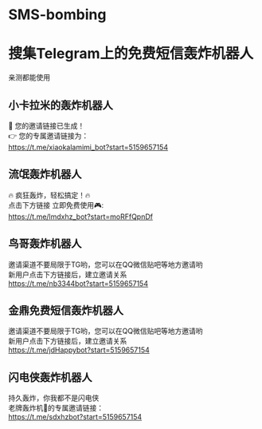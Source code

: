 # SMS-bombing

# 搜集Telegram上的免费短信轰炸机器人
亲测都能使用

## 小卡拉米的轰炸机器人
🌟 您的邀请链接已生成！<br>
👉 您的专属邀请链接为：<br>
https://t.me/xiaokalamimi_bot?start=5159657154

## 流氓轰炸机器人
🔥 疯狂轰炸，轻松搞定！🔥<br>
点击下方链接 立即免费使用🎮:<br>
https://t.me/lmdxhz_bot?start=moRFfQpnDf

## 鸟哥轰炸机器人
邀请渠道不要局限于TG哟，您可以在QQ微信贴吧等地方邀请哟<br>
新用户点击下方链接后，建立邀请关系<br>
https://t.me/nb3344bot?start=5159657154

## 金鼎免费短信轰炸机器人
邀请渠道不要局限于TG哟，您可以在QQ微信贴吧等地方邀请哟<br>
新用户点击下方链接后，建立邀请关系<br>
https://t.me/jdHappybot?start=5159657154

## 闪电侠轰炸机器人
持久轰炸，你我都不是闪电侠<br>
老牌轰炸机🌟的专属邀请链接：<br>
https://t.me/sdxhzbot?start=5159657154
